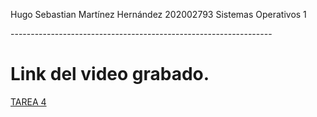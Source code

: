 ﻿Hugo Sebastian Martínez Hernández
202002793
Sistemas Operativos 1

--\---------------------------------------------------------------
# Link del video grabado.
[TAREA 4](https://drive.google.com/file/d/1zFovdfz7Fw_PO92HUbiw9zBms9SG2fFm/view?usp=sharing)
